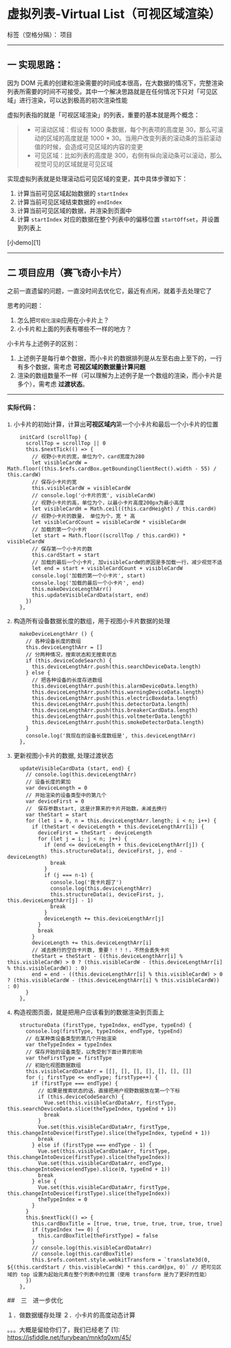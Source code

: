 ﻿# 虚拟列表-Virtual List（可视区域渲染）

标签（空格分隔）： 项目

---

## 一 实现思路：
因为 DOM 元素的创建和渲染需要的时间成本很高，在大数据的情况下，完整渲染列表所需要的时间不可接受。其中一个解决思路就是在任何情况下只对「可见区域」进行渲染，可以达到极高的初次渲染性能

虚拟列表指的就是「可视区域渲染」的列表，重要的基本就是两个概念：
> * 可滚动区域：假设有 1000 条数据，每个列表项的高度是 30，那么可滚动的区域的高度就是 1000 * 30。当用户改变列表的滚动条的当前滚动值的时候，会造成可见区域的内容的变更
> * 可见区域：比如列表的高度是 300，右侧有纵向滚动条可以滚动，那么视觉可见的区域就是可见区域

实现虚拟列表就是处理滚动后可见区域的变更，其中具体步骤如下：
1. 计算当前可见区域起始数据的 `startIndex`
2. 计算当前可见区域结束数据的 `endIndex`
3. 计算当前可见区域的数据，并渲染到页面中
4. 计算 `startIndex` 对应的数据在整个列表中的偏移位置 `startOffset`，并设置到列表上

[小demo][1]
____

## 二 项目应用（赛飞奇小卡片）
之前一直遗留的问题，一直没时间去优化它，最近有点闲，就着手去处理它了

思考的问题：
1. 怎么把`可视化渲染`应用在小卡片上？
2. 小卡片和上面的列表有哪些不一样的地方？


小卡片与上述例子的区别：
1. 上述例子是每行单个数据，而小卡片的数据排列是从左至右由上至下的，一行有多个数据，需考虑 **可视区域的数据量计算问题**
2. 渲染的数组数量不一样（可以理解为上述例子是一个数组的渲染，而小卡片是多个），需考虑 **过渡状态**。

____
#### 实际代码：


`1`. 小卡片的初始计算，计算出**可视区域内**第一个小卡片和最后一个小卡片的位置
```
    initCard (scrollTop) {
      scrollTop = scrollTop || 0
      this.$nextTick(() => {
        // 视野小卡片的宽，单位为个，card宽度为280
        let visibleCardW = Math.floor((this.$refs.cardBox.getBoundingClientRect().width - 55) / this.cardW)
        // 保存小卡片的宽
        this.visibleCardW = visibleCardW
        // console.log('小卡片的宽', visibleCardW)
        // 视野小卡片的高，单位为个，以最小卡片高度200px为最小高度
        let visibleCardH = Math.ceil((this.cardHeight) / this.cardH)
        // 视野小卡片的数量， 单位为个，宽 * 高
        let visibleCardCount = visibleCardW * visibleCardH
        // 加载的第一个小卡片
        let start = Math.floor((scrollTop / this.cardH)) * visibleCardW
        // 保存第一个小卡片的数
        this.cardStart = start
        // 加载的最后一个小卡片, 加visibleCardW的原因是多加载一行，减少视觉不适
        let end = start + visibleCardCount + visibleCardW
        console.log('加载的第一个小卡片', start)
        console.log('加载的最后一个小卡片', end)
        this.makeDeviceLengthArr()
        this.updateVisibleCardData(start, end)
      })
    },
```
`2`. 构造所有设备数据长度的数组，用于视图小卡片数据的处理
```
    makeDeviceLengthArr () {
      // 各种设备长度的数组
      this.deviceLengthArr = []
      // 分两种情况，搜索状态和无搜索状态
      if (this.deviceCodeSearch) {
        this.deviceLengthArr.push(this.searchDeviceData.length)
      } else {
        // 把各种设备的长度存进数组
        this.deviceLengthArr.push(this.alarmDeviceData.length)
        this.deviceLengthArr.push(this.warningDeviceData.length)
        this.deviceLengthArr.push(this.electricBoxdata.length)
        this.deviceLengthArr.push(this.detectorData.length)
        this.deviceLengthArr.push(this.breakerCardData.length)
        this.deviceLengthArr.push(this.voltmeterData.length)
        this.deviceLengthArr.push(this.smokeDetectorData.length)
      }
      console.log('我现在的设备长度数组是', this.deviceLengthArr)
    },
```
`3`. 更新视图小卡片的数据, 处理过渡状态
```
    updateVisibleCardData (start, end) {
      // console.log(this.deviceLengthArr)
      // 设备长度的累加
      var deviceLength = 0
      // 开始渲染的设备类型中的第几个
      var deviceFirst = 0
      //  保存参数start, 这是计算来的卡片开始数，未减去换行
      var theStart = start
      for (let i = 0, n = this.deviceLengthArr.length; i < n; i++) {
        if (theStart < deviceLength + this.deviceLengthArr[i]) {
          deviceFirst = theStart - deviceLength
          for (let j = i; j < n; j++) {
            if (end <= deviceLength + this.deviceLengthArr[j]) {
              this.structureData(i, deviceFirst, j, end - deviceLength)
              break
            }
            if (j === n-1) {
              console.log('我卡片超了')
              console.log(this.deviceLengthArr)
              this.structureData(i, deviceFirst, j, this.deviceLengthArr[j] - 1)
              break
            }
            deviceLength += this.deviceLengthArr[j]
          }
          break
        }
        deviceLength += this.deviceLengthArr[i]
        // 减去换行的空白卡片数, 重要！！！！，不然会丢失卡片
        theStart = theStart - ((this.deviceLengthArr[i] % this.visibleCardW) > 0 ? (this.visibleCardW - (this.deviceLengthArr[i] % this.visibleCardW)) : 0)
        end = end - ((this.deviceLengthArr[i] % this.visibleCardW) > 0 ? (this.visibleCardW - (this.deviceLengthArr[i] % this.visibleCardW)) : 0)
      }
    },
```
`4`. 构造视图页面，就是把用户应该看到的数据渲染到页面上
```
    structureData (firstType, typeIndex, endType, typeEnd) {
      console.log(firstType, typeIndex, endType, typeEnd)
      // 在某种类设备类型的第几个开始渲染
      var theTypeIndex = typeIndex
      // 保存开始的设备类型，以免受到下面计算的影响
      var theFirstType = firstType
      // 初始化视图数据数组
      this.visibleCardDataArr = [[], [], [], [], [], [], []]
      for (; firstType <= endType; firstType++) {
        if (firstType === endType) {
          // 如果是搜索状态的话，直接把用户视野数据放在第一个下标
          if (this.deviceCodeSearch) {
            Vue.set(this.visibleCardDataArr, firstType, this.searchDeviceData.slice(theTypeIndex, typeEnd + 1))
            break
          }
          Vue.set(this.visibleCardDataArr, firstType, this.changeIntoDevice(firstType).slice(theTypeIndex, typeEnd + 1))
          break
        } else if (firstType === endType - 1) {
          Vue.set(this.visibleCardDataArr, firstType, this.changeIntoDevice(firstType).slice(theTypeIndex))
          Vue.set(this.visibleCardDataArr, endType, this.changeIntoDevice(endType).slice(0, typeEnd + 1))
          break
        } else {
          Vue.set(this.visibleCardDataArr, firstType, this.changeIntoDevice(firstType).slice(theTypeIndex))
          theTypeIndex = 0
        }
      }
      this.$nextTick(() => {
        this.cardBoxTitle = [true, true, true, true, true, true, true]
        if (typeIndex !== 0) {
          this.cardBoxTitle[theFirstType] = false
        }
        // console.log(this.visibleCardDataArr)
        // console.log(this.cardBoxTitle)
        this.$refs.content.style.webkitTransform = `translate3d(0, ${(this.cardStart / this.visibleCardW) * this.cardH}px, 0)` // 把可见区域的 top 设置为起始元素在整个列表中的位置（使用 transform 是为了更好的性能）
      })
    },
```

##　三　进一步优化

１．做数据缓存处理
２．小卡片的高度动态计算

。。。大概是留给你们了，我们已经老了
  [1]: https://jsfiddle.net/furybean/mnkfq0xm/45/
